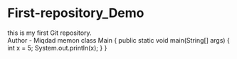 # First-repository_Demo
this is my first Git repository.
<br>
Author - Miqdad memon
class Main {
    public static void main(String[] args) {
        int x = 5;
        System.out.println(x);
    }
}